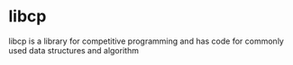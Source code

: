 # libcp
libcp is a library for competitive programming and has code for commonly used data structures and algorithm
